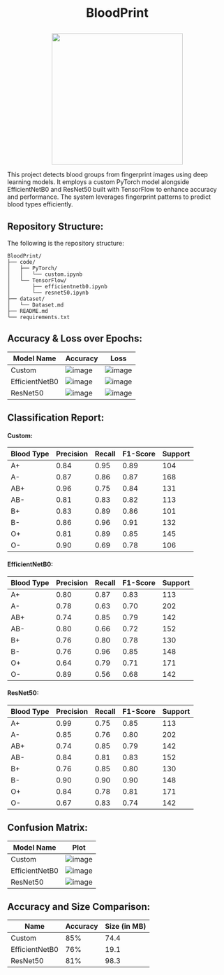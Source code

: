 <h1 align="center">BloodPrint</h1>
<p align="center" style="margin-top:30px;">
  <img src="https://github.com/user-attachments/assets/766cc9e1-6ab8-4bc8-82e8-c59d37135531" height="300cm"/>
</p>
This project detects blood groups from fingerprint images using deep learning models. It employs a custom PyTorch model alongside EfficientNetB0 and ResNet50 built with TensorFlow to enhance accuracy and performance. The system leverages fingerprint patterns to predict blood types efficiently.

## Repository Structure:
The following is the repository structure:
```
BloodPrint/
├── code/
│   ├── PyTorch/
│   │   └── custom.ipynb
│   └── TensorFlow/
│       ├── efficientnetb0.ipynb
│       └── resnet50.ipynb
├── dataset/
│   └── Dataset.md
├── README.md
└── requirements.txt
```

## Accuracy & Loss over Epochs:

| Model Name     | Accuracy                                                                                  | Loss                                                                                      |
|----------------|-------------------------------------------------------------------------------------------|-------------------------------------------------------------------------------------------|
| Custom         | ![image](https://github.com/user-attachments/assets/f3580af2-18dd-495f-b041-2ee27bb07b2f) | ![image](https://github.com/user-attachments/assets/9c210832-d85a-4fe7-9e7c-70ae395b4b1c) |
| EfficientNetB0 | ![image](https://github.com/user-attachments/assets/eb66a4bf-957a-49f8-a652-66c2872deb68) | ![image](https://github.com/user-attachments/assets/2d04d85b-23c9-4254-b744-d0e2eeb549f1) |
| ResNet50       | ![image](https://github.com/user-attachments/assets/ee1cb5ba-5cb7-4c32-8493-cfb9b05c2d47) | ![image](https://github.com/user-attachments/assets/fce80be6-c54d-40da-8fef-35b89561569e) |

## Classification Report:

#### Custom:
| Blood Type | Precision | Recall | F1-Score | Support |
|-------------|------------|--------|-----------|---------|
| A+          | 0.84        | 0.95   | 0.89        | 104     |
| A-          | 0.87        | 0.86   | 0.87        | 168     |
| AB+         | 0.96        | 0.75   | 0.84        | 131     |
| AB-         | 0.81        | 0.83   | 0.82        | 113     |
| B+          | 0.83        | 0.89   | 0.86        | 101     |
| B-          | 0.86        | 0.96   | 0.91        | 132     |
| O+          | 0.81        | 0.89   | 0.85        | 145     |
| O-          | 0.90        | 0.69   | 0.78        | 106     |

#### EfficientNetB0:
| Blood Type | Precision | Recall | F1-Score | Support |
|-------------|------------|--------|-----------|---------|
| A+          | 0.80        | 0.87   | 0.83        | 113     |
| A-          | 0.78        | 0.63   | 0.70        | 202     |
| AB+         | 0.74        | 0.85   | 0.79        | 142     |
| AB-         | 0.80        | 0.66   | 0.72        | 152     |
| B+          | 0.76        | 0.80   | 0.78        | 130     |
| B-          | 0.76        | 0.96   | 0.85        | 148     |
| O+          | 0.64        | 0.79   | 0.71        | 171     |
| O-          | 0.89        | 0.56   | 0.68        | 142     |

#### ResNet50:
| Blood Type | Precision | Recall | F1-Score | Support |
|-------------|------------|--------|-----------|---------|
| A+          | 0.99        | 0.75   | 0.85        | 113     |
| A-          | 0.85        | 0.76   | 0.80        | 202     |
| AB+         | 0.74        | 0.85   | 0.79        | 142     |
| AB-         | 0.84        | 0.81   | 0.83        | 152     |
| B+          | 0.76        | 0.85   | 0.80        | 130     |
| B-          | 0.90        | 0.90   | 0.90        | 148     |
| O+          | 0.84        | 0.78   | 0.81        | 171     |
| O-          | 0.67        | 0.83   | 0.74        | 142     |

## Confusion Matrix:

| Model Name     | Plot                                                                                      |
|----------------|-------------------------------------------------------------------------------------------|
| Custom         | ![image](https://github.com/user-attachments/assets/51c82dfd-e1e3-42a6-8f1f-b2959768826d) |
| EfficientNetB0 | ![image](https://github.com/user-attachments/assets/95638317-671d-405a-b454-a35ae637028e) |
| ResNet50       | ![image](https://github.com/user-attachments/assets/93b79c39-2369-4b26-839b-a8513c94c9c8) |

## Accuracy and Size Comparison:

|      Name      | Accuracy | Size (in MB) |
|----------------|----------|--------------|
| Custom         | 85%      | 74.4         |
| EfficientNetB0 | 76%      | 19.1         |
| ResNet50       | 81%      | 98.3         |
